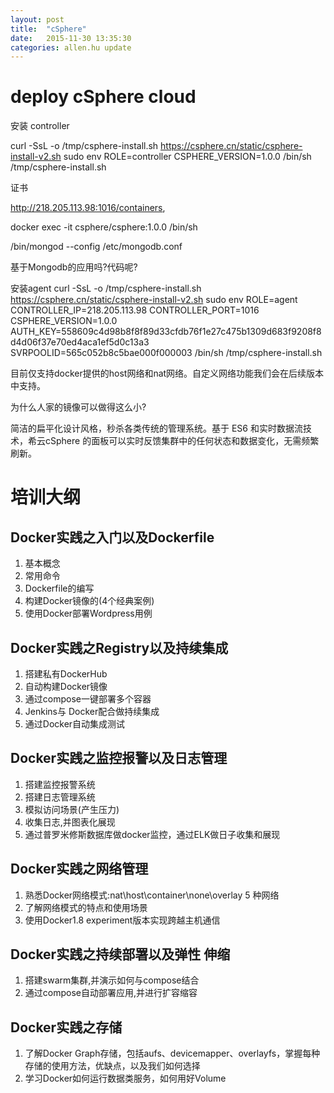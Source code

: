 ```yaml
---
layout: post
title:  "cSphere"
date:   2015-11-30 13:35:30
categories: allen.hu update
---
```



# deploy cSphere cloud

安装 controller

curl -SsL -o /tmp/csphere-install.sh https://csphere.cn/static/csphere-install-v2.sh
sudo env ROLE=controller CSPHERE_VERSION=1.0.0 /bin/sh /tmp/csphere-install.sh

证书

http://218.205.113.98:1016/containers,

docker exec -it csphere/csphere:1.0.0 /bin/sh

/bin/mongod --config /etc/mongodb.conf

基于Mongodb的应用吗?代码呢?


安装agent
curl -SsL -o /tmp/csphere-install.sh https://csphere.cn/static/csphere-install-v2.sh
sudo env ROLE=agent CONTROLLER_IP=218.205.113.98 CONTROLLER_PORT=1016 CSPHERE_VERSION=1.0.0 AUTH_KEY=558609c4d98b8f8f89d33cfdb76f1e27c475b1309d683f9208f8d4d06f37e70ed4aca1ef5d0c13a3 SVRPOOLID=565c052b8c5bae000f000003 /bin/sh /tmp/csphere-install.sh




目前仅支持docker提供的host网络和nat网络。自定义网络功能我们会在后续版本中支持。

为什么人家的镜像可以做得这么小?



简洁的扁平化设计风格，秒杀各类传统的管理系统。基于 ES6 和实时数据流技术，希云cSphere 的面板可以实时反馈集群中的任何状态和数据变化，无需频繁刷新。


# 培训大纲

## Docker实践之入门以及Dockerfile

1. 基本概念
2. 常用命令
3. Dockerfile的编写
4. 构建Docker镜像的(4个经典案例)
5. 使用Docker部署Wordpress用例

## Docker实践之Registry以及持续集成

1. 搭建私有DockerHub
2. 自动构建Docker镜像
3. 通过compose一键部署多个容器
4. Jenkins与 Docker配合做持续集成
5. 通过Docker自动集成测试


## Docker实践之监控报警以及日志管理

1. 搭建监控报警系统
2. 搭建日志管理系统
3. 模拟访问场景(产生压力)
4. 收集日志,并图表化展现
5. 通过普罗米修斯数据库做docker监控，通过ELK做日子收集和展现

## Docker实践之网络管理

1. 熟悉Docker网络模式:nat\host\container\none\overlay 5 种网络
2. 了解网络模式的特点和使用场景
3. 使用Docker1.8 experiment版本实现跨越主机通信

## Docker实践之持续部署以及弹性 伸缩

1. 搭建swarm集群,并演示如何与compose结合
2. 通过compose自动部署应用,并进行扩容缩容

## Docker实践之存储

1. 了解Docker Graph存储，包括aufs、devicemapper、overlayfs，掌握每种存储的使用方法，优缺点，以及我们如何选择
2. 学习Docker如何运行数据类服务，如何用好Volume


